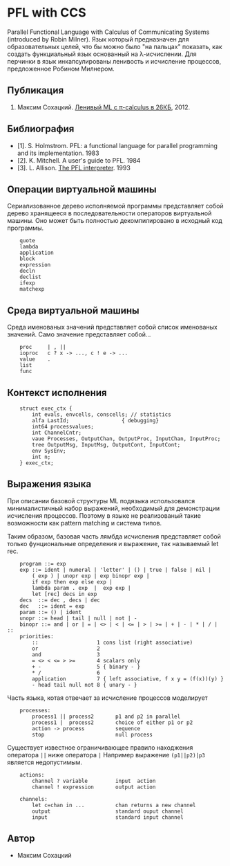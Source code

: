 PFL with CCS
============

Parallel Functional Language with Calculus of Communicating Systems (introduced by Robin Milner).
Язык который предназначен для образовательных целей, что бы можно было
"на пальцах" показать, как создать функциальный язык основанный на λ-исчислении.
Для перчинки в язык инкапсулированы ленивость и исчисление процессов,
предложенное Робином Милнером.

Публикация
----------

1. Максим Сохацкий. <a href="https://tonpa.guru/stream/2012/2012-06-22%20%D0%9B%D0%B5%D0%BD%D0%B8%D0%B2%D1%8B%D0%B9%20ML%20%D1%81%20pi-calculus%20%D0%B2%2026%D0%9A%D0%91.htm">Ленивый ML с π-calculus в 26КБ</a>, 2012.

Библиография
------------

* [1]. S. Holmstrom. PFL: a functional language for parallel programming and its implementation. 1983
* [2]. K. Mitchell. A user's guide to PFL. 1984
* [3]. L. Allison. <a href="http://www.allisons.org/ll/FP/LambdaCCS/">The PFL interpreter</a>. 1993

Операции виртуальной машины
---------------------------

Сериализованное дерево исполняемой программы представляет
собой дерево хранящееся в последовательности операторов виртуальной машины.
Оно может быть полностью декомпилировано в исходный код программы.

```
    quote
    lambda
    application
    block
    expression
    decln
    declist
    ifexp
    matchexp
```

Среда виртуальной машины
------------------------

Среда именованых значений представляет собой список именованых значений.
Само значение представляет собой...

```
    proc     | , ||
    ioproc   c ? x -> ..., c ! e -> ...
    value    .
    list
    func
```

Контекст исполнения
-------------------

```
    struct exec_ctx {
        int evals, envcells, conscells; // statistics 
        alfa LastId;                 { debugging}
        int64 processvalues;
        int ChannelCntr;
        vaue Processes, OutputChan, OutputProc, InputChan, InputProc;
        tree OutputMsg, InputMsg, OutputCont, InputCont;
        env SysEnv;
        int n;
    } exec_ctx;
```

Выражения языка
---------------

При описании базовой структуры ML подязыка использовался минималистичный набор выражений,
необходимый для демонстрации исчисления процессов. Поэтому в языке не реализованый такие
возможности как pattern matching и система типов.

Таким образом, базовая часть лямбда исчисления представляет собой только фунциональные
определения и выражение, так называемый let rec.

```
    program ::= exp
    exp ::= ident | numeral | 'letter' | () | true | false | nil |
        ( exp ) | unopr exp | exp binopr exp |
        if exp then exp else exp |
        lambda param . exp  |  exp exp |
        let [rec] decs in exp
    decs  ::= dec , decs | dec
    dec   ::= ident = exp
    param ::= () | ident
    unopr ::= head | tail | null | not | -
    binopr ::= and | or | = | <> | < | <= | > | >= | + | - | * | / | ::
    priorities:
	    ::                   1 cons list (right associative)
	    or                   2
	    and                  3
	    = <> < <= > >=       4 scalars only
	    + -                  5 { binary - }
	    * /                  6
	    application          7 { left associative, f x y = (f(x))(y) }
	    - head tail null not 8 { unary - }
```

Часть языка, котая отвечает за исчисление процессов моделирует

```
    processes:
        process1 || process2       p1 and p2 in parallel
        process1 |  process2       choice of either p1 or p2
        action -> process          sequence
        stop                       null process
```

Существует известное ограничивающее правило находжения оператора `||` ниже
оператора `|` Например выражение `(p1||p2)|p3` является недопустимым.

```
    actions:
        channel ? variable         input  action
        channel ! expression       output action

    channels:
        let c=chan in ...          chan returns a new channel
        output                     standard ouput channel
        input                      standard input channel
```

Автор
-----

* Максим Сохацкий


